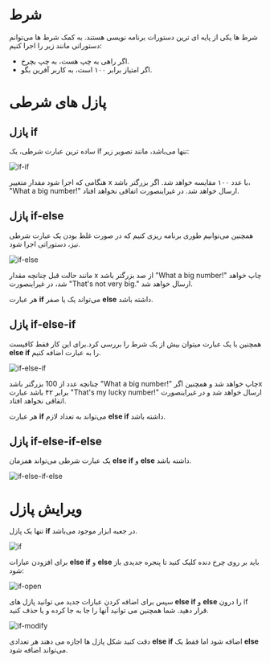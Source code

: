 # شرط
شرط ها یکی از پایه ای ترین دستورات برنامه نویسی هستند. به کمک شرط ها می‌توانم دستوراتی مانند زیر را اجرا کنیم:

* اگر راهی به چپ هست، به چپ بچرخ.
* اگر امتیاز برابر ۱۰۰ است، به کاربر آفرین بگو.

# پازل های شرطی
## پازل if
ساده ترین عبارت شرطی، یک if تنها می‌باشد، مانند تصویر زیر:

![if-if](img/if-if.png)

هنگامی که اجرا شود مقدار متغییر x با عدد ۱۰۰ مقایسه خواهد شد. اگر بزرگتر باشد، "What a big number!" ارسال خواهد شد. در غیراینصورت اتفاقی نخواهد افتاد.

## پازل if-else
همچنین می‌توانیم طوری برنامه ریزی کنیم که در صورت غلط بودن یک  عبارت شرطی نیز، دستوراتی اجرا شود.


![if-else](img/if-else.png)

مانند حالت قبل چنانچه مقدار x از صد بزرگتر باشد "What a big number!" چاپ خواهد شد، در غیراینصورت "That's not very big." ارسال خواهد شد.

هر عبارت **if** می‌تواند یک یا صفر **else** داشته باشد.

## پازل if-else-if
همچنین با یک عبارت میتوان بیش از یک شرط را بررسی کرد.برای این کار فقط کافیست **else if** را به عبارت اضافه کنیم.


![if-else-if](img/if-else-if.png)

چنانچه عدد  از 100 بزرگتر باشد "What a big number!" چاپ خواهد شد و  همچنین اگرx برابر ۴۲ باشد عبارت "That's my lucky number!" ارسال خواهد شد و در غیراینصورت اتفاقی نخواهد افتاد.

هر عبارت **if** می‌تواند به تعداد لازم **else if** داشته باشد.

## پازل if-else-if-else
یک عبارت شرطی می‌تواند همزمان **else if** و **else** داشته باشد.

![if-else-if-else](img/if-else-if-else.png)

# ویرایش پازل
تنها یک پازل **if** در جعبه ابزار موجود می‌باشد.

![if](img/if.png)

برای افزودن عبارات **else if** و **else** باید بر روی چرخ دنده کلیک کنید تا پنجره جدیدی باز شود:

![if-open](img/if-open.png)

سپس برای اضافه کردن عبارات جدید می توانید پازل های **else if** و **else** را درون if قرار دهید. شما همچنین می توانید آنها را جا به جا کرده و یا حذف کنید.

![if-modify](img/if-modify.gif)

دقت کنید شکل پازل ها اجازه می دهند هر تعدادی **else if** اضافه شود اما فقط یک **else**‌ می‌تواند اضافه شود.
